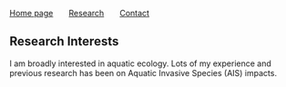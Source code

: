 [Home page](./index.md) &nbsp; &nbsp; &nbsp; [Research](./Research.md) &nbsp; &nbsp; &nbsp; [Contact](./Contact.md)

## Research Interests
I am broadly interested in aquatic ecology. Lots of my experience and previous research has been on Aquatic Invasive Species (AIS) impacts.
